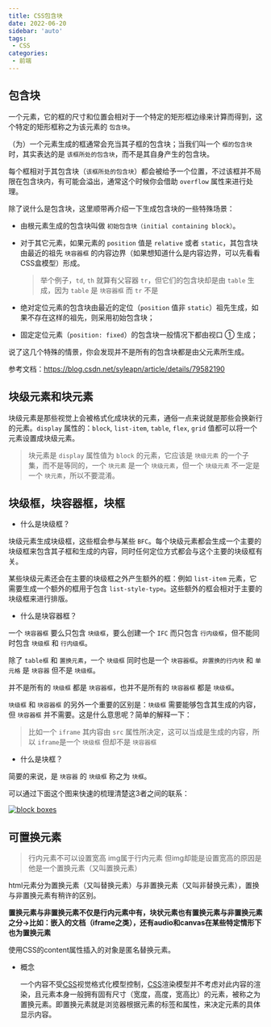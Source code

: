 ```yaml
---
title: CSS包含块
date: 2022-06-20
sidebar: 'auto'
tags:
 - CSS
categories:
 - 前端
---
```


## 包含块

一个元素，它的框的尺寸和位置会相对于一个特定的矩形框边缘来计算而得到，这个特定的矩形框称之为该元素的 `包含块`。

（为）一个元素生成的框通常会充当其子框的包含块；当我们叫一个 `框的包含块` 时，其实表达的是 `该框所处的包含块`，而不是其自身产生的包含块。

每个框相对于其包含块（`该框所处的包含块`）都会被给予一个位置，不过该框并不局限在包含块内，有可能会溢出，通常这个时候你会借助 `overflow` 属性来进行处理。

除了说什么是包含块，这里顺带再介绍一下生成包含块的一些特殊场景：

- 由根元素生成的包含块叫做 `初始包含块（initial containing block）`。

- 对于其它元素，如果元素的 `position` 值是 `relative` 或者 `static`，其包含块由最近的祖先 `块容器框` 的内容边界（如果想知道什么是内容边界，可以先看看CSS盒模型）形成。

  > 举个例子，`td`, `th` 就算有父容器 `tr`，但它们的包含块却是由 `table` 生成，因为 `table` 是 `块容器框` 而 `tr` 不是

- 绝对定位元素的包含块由最近的定位（`position` 值非 `static`）祖先生成，如果不存在这样的祖先，则采用初始包含块；

- 固定定位元素（`position: fixed`）的包含块一般情况下都由视口 ① 生成；

说了这几个特殊的情景，你会发现并不是所有的包含块都是由父元素所生成。

参考文档：https://blog.csdn.net/syleapn/article/details/79582190

## 块级元素和块元素

块级元素是那些视觉上会被格式化成块状的元素，通俗一点来说就是那些会换新行的元素。`display` 属性的：`block`, `list-item`, `table`, `flex`, `grid` 值都可以将一个元素设置成块级元素。

> 块元素是 `display` 属性值为 `block` 的元素，它应该是 `块级元素` 的一个子集，而不是等同的，一个 `块元素` 是一个 `块级元素`，但一个 `块级元素` 不一定是一个 `块元素`，所以不要混淆。

## 块级框，块容器框，块框

- 什么是块级框？

块级元素生成块级框，这些框会参与某些 `BFC`。每个块级元素都会生成一个主要的块级框来包含其子框和生成的内容，同时任何定位方式都会与这个主要的块级框有关。

某些块级元素还会在主要的块级框之外产生额外的框：例如 `list-item` 元素，它需要生成一个额外的框用于包含 `list-style-type`。这些额外的框会相对于主要的块级框来进行排版。

- 什么是块容器框？

一个 `块容器框` 要么只包含 `块级框`，要么创建一个 `IFC` 而只包含 `行内级框`，但不能同时包含 `块级框` 和 `行内级框`。

除了 `table框` 和 `置换元素`，一个 `块级框` 同时也是一个 `块容器框`。`非置换的行内块` 和 `单元格` 是 `块容器` 但不是 `块级框`。

并不是所有的 `块级框` 都是 `块容器框`，也并不是所有的 `块容器框` 都是 `块级框`。

`块级框` 和 `块容器框` 的另外一个重要的区别是：`块级框` 需要能够包含其生成的内容，但 `块容器框` 并不需要。这是什么意思呢？简单的解释一下：

> 比如一个 `iframe` 其内容由 `src` 属性所决定，这可以当成是生成的内容，所以 `iframe`是一个 `块级框` 但却不是 `块容器框`

- 什么是块框？

简要的来说，是 `块容器` 的 `块级框` 称之为 `块框`。

可以通过下面这个图来快速的梳理清楚这3者之间的联系：

[![block boxes](http://blog.doyoe.com/image/boxes/block-boxes.png)](http://blog.doyoe.com/image/boxes/block-boxes.png)

## 可置换元素

> 行内元素不可以设置宽高 img属于行内元素 但img却能是设置宽高的原因是他是一个置换元素（又叫置换元素）

html元素分为置换元素（又叫替换元素）与非置换元素（又叫非替换元素），置换与非置换元素有稍许的区别。

**置换元素与非置换元素不仅是行内元素中有，块状元素也有置换元素与非置换元素之分->比如：嵌入的文档（iframe之类），还有audio和canvas在某些特定情形下也为置换元素**

使用CSS的content属性插入的对象是匿名替换元素。

- 概念

  一个内容不受[CSS](http://caibaojian.com/css3/)视觉格式化模型控制，[CSS](http://caibaojian.com/t/css)渲染模型并不考虑对此内容的渲染，且元素本身一般拥有固有尺寸（宽度，高度，宽高比）的元素，被称之为置换元素。即置换元素就是浏览器根据元素的标签和属性，来决定元素的具体显示内容。
